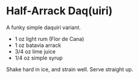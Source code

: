 Half-Arrack Daq(uiri)
=====================
A funky simple daquiri variant.

- 1 oz light rum (Flor de Cana)
- 1 oz batavia arrack
- 3/4 oz lime juice
- 1/4 oz simple syrup

Shake hard in ice, and strain well. Serve straight up.
